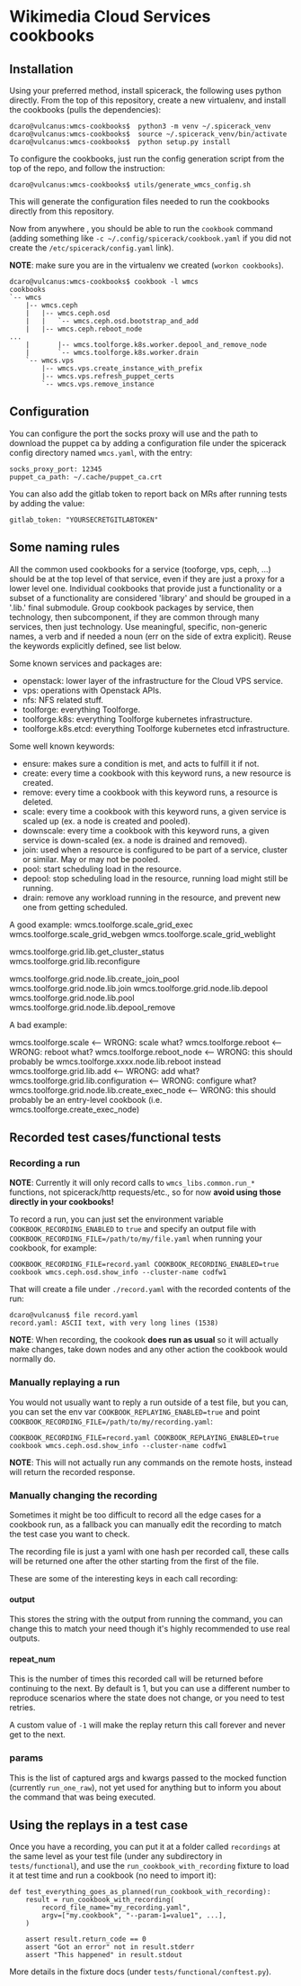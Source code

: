 # Wikimedia Cloud Services cookbooks

## Installation

Using your preferred method, install spicerack, the following uses python
directly. From the top of this repository, create a new virtualenv, and install
the cookbooks (pulls the dependencies):

```
dcaro@vulcanus:wmcs-cookbooks$  python3 -m venv ~/.spicerack_venv
dcaro@vulcanus:wmcs-cookbooks$  source ~/.spicerack_venv/bin/activate
dcaro@vulcanus:wmcs-cookbooks$  python setup.py install
```

To configure the cookbooks, just run the config generation script from the top
of the repo, and follow the instruction:

```
dcaro@vulcanus:wmcs-cookbooks$ utils/generate_wmcs_config.sh
```

This will generate the configuration files needed to run the cookbooks directly
from this repository.

Now from anywhere , you should be able to run the `cookbook` command (adding
something like `-c ~/.config/spicerack/cookbook.yaml` if you did not create the
`/etc/spicerack/config.yaml` link).

**NOTE**: make sure you are in the virtualenv we created (`workon cookbooks`).

```
dcaro@vulcanus:wmcs-cookbooks$ cookbook -l wmcs
cookbooks
`-- wmcs
    |-- wmcs.ceph
    |   |-- wmcs.ceph.osd
    |   |   `-- wmcs.ceph.osd.bootstrap_and_add
    |   |-- wmcs.ceph.reboot_node
...
    |       |-- wmcs.toolforge.k8s.worker.depool_and_remove_node
    |       `-- wmcs.toolforge.k8s.worker.drain
    `-- wmcs.vps
        |-- wmcs.vps.create_instance_with_prefix
        |-- wmcs.vps.refresh_puppet_certs
        `-- wmcs.vps.remove_instance
```

## Configuration

You can configure the port the socks proxy will use and the path to download the
puppet ca by adding a configuration file under the spicerack config directory
named `wmcs.yaml`, with the entry:

```
socks_proxy_port: 12345
puppet_ca_path: ~/.cache/puppet_ca.crt
```

You can also add the gitlab token to report back on MRs after running tests by
adding the value:

```
gitlab_token: "YOURSECRETGITLABTOKEN"
```

## Some naming rules

All the common used cookbooks for a service (tooforge, vps, ceph, ...) should be
at the top level of that service, even if they are just a proxy for a lower
level one. Individual cookbooks that provide just a functionality or a subset of
a functionality are considered 'library' and should be grouped in a '.lib.'
final submodule. Group cookbook packages by service, then technology, then
subcomponent, if they are common through many services, then just technology.
Use meaningful, specific, non-generic names, a verb and if needed a noun (err on
the side of extra explicit). Reuse the keywords explicitly defined, see list
below.

Some known services and packages are:

- openstack: lower layer of the infrastructure for the Cloud VPS service.
- vps: operations with Openstack APIs.
- nfs: NFS related stuff.
- toolforge: everything Toolforge.
- toolforge.k8s: everything Toolforge kubernetes infrastructure.
- toolforge.k8s.etcd: everything Toolforge kubernetes etcd infrastructure.

Some well known keywords:

- ensure: makes sure a condition is met, and acts to fulfill it if not.
- create: every time a cookbook with this keyword runs, a new resource is
  created.
- remove: every time a cookbook with this keyword runs, a resource is deleted.
- scale: every time a cookbook with this keyword runs, a given service is scaled
  up (ex. a node is created and pooled).
- downscale: every time a cookbook with this keyword runs, a given service is
  down-scaled (ex. a node is drained and removed).
- join: used when a resource is configured to be part of a service, cluster or
  similar. May or may not be pooled.
- pool: start scheduling load in the resource.
- depool: stop scheduling load in the resource, running load might still be
  running.
- drain: remove any workload running in the resource, and prevent new one from
  getting scheduled.

A good example: wmcs.toolforge.scale_grid_exec wmcs.toolforge.scale_grid_webgen
wmcs.toolforge.scale_grid_weblight

wmcs.toolforge.grid.lib.get_cluster_status wmcs.toolforge.grid.lib.reconfigure

wmcs.toolforge.grid.node.lib.create_join_pool wmcs.toolforge.grid.node.lib.join
wmcs.toolforge.grid.node.lib.depool wmcs.toolforge.grid.node.lib.pool
wmcs.toolforge.grid.node.lib.depool_remove

A bad example:

wmcs.toolforge.scale <-- WRONG: scale what? wmcs.toolforge.reboot <-- WRONG:
reboot what? wmcs.toolforge.reboot_node <-- WRONG: this should probably be
wmcs.toolforge.xxxx.node.lib.reboot instead wmcs.toolforge.grid.lib.add <--
WRONG: add what? wmcs.toolforge.grid.lib.configuration <-- WRONG: configure
what? wmcs.toolforge.grid.node.lib.create_exec_node <-- WRONG: this should
probably be an entry-level cookbook (i.e. wmcs.toolforge.create_exec_node)

## Recorded test cases/functional tests

### Recording a run

**NOTE**: Currently it will only record calls to `wmcs_libs.common.run_*`
functions, not spicerack/http requests/etc., so for now **avoid using those
directly in your cookbooks!**

To record a run, you can just set the environment variable
`COOKBOOK_RECORDING_ENABLED` to `true` and specify an output file with
`COOKBOOK_RECORDING_FILE=/path/to/my/file.yaml` when running your cookbook, for
example:

```
COOKBOOK_RECORDING_FILE=record.yaml COOKBOOK_RECORDING_ENABLED=true cookbook wmcs.ceph.osd.show_info --cluster-name codfw1
```

That will create a file under `./record.yaml` with the recorded contents of the
run:

```
dcaro@vulcanus$ file record.yaml
record.yaml: ASCII text, with very long lines (1538)
```

**NOTE**: When recording, the cookook **does run as usual** so it will actually
make changes, take down nodes and any other action the cookbook would normally
do.

### Manually replaying a run

You would not usually want to reply a run outside of a test file, but you can,
you can set the env var `COOKBOOK_REPLAYING_ENABLED=true` and point
`COOKBOOK_RECORDING_FILE=/path/to/my/recording.yaml`:

```
COOKBOOK_RECORDING_FILE=record.yaml COOKBOOK_REPLAYING_ENABLED=true cookbook wmcs.ceph.osd.show_info --cluster-name codfw1
```

**NOTE**: This will not actually run any commands on the remote hosts, instead
will return the recorded response.

### Manually changing the recording

Sometimes it might be too difficult to record all the edge cases for a cookbook
run, as a fallback you can manually edit the recording to match the test case
you want to check.

The recording file is just a yaml with one hash per recorded call, these calls
will be returned one after the other starting from the first of the file.

These are some of the interesting keys in each call recording:

#### output

This stores the string with the output from running the command, you can change
this to match your need though it's highly recommended to use real outputs.

#### repeat_num

This is the number of times this recorded call will be returned before
continuing to the next. By default is 1, but you can use a different number to
reproduce scenarios where the state does not change, or you need to test
retries.

A custom value of `-1` will make the replay return this call forever and never
get to the next.

### params

This is the list of captured args and kwargs passed to the mocked function
(currently `run_one_raw`), not yet used for anything but to inform you about the
command that was being executed.

## Using the replays in a test case

Once you have a recording, you can put it at a folder called `recordings` at the
same level as your test file (under any subdirectory in `tests/functional`), and
use the `run_cookbook_with_recording` fixture to load it at test time and run a
cookbook (no need to import it):

```
def test_everything_goes_as_planned(run_cookbook_with_recording):
    result = run_cookbook_with_recording(
        record_file_name="my_recording.yaml",
        argv=["my.cookbook", "--param-1=value1", ...],
    )

    assert result.return_code == 0
    assert "Got an error" not in result.stderr
    assert "This happened" in result.stdout
```

More details in the fixture docs (under `tests/functional/conftest.py`).
